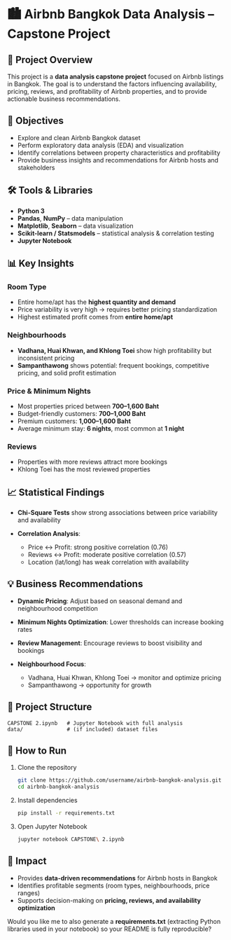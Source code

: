 # 🏙️ Airbnb Bangkok Data Analysis – Capstone Project

## 📌 Project Overview

This project is a **data analysis capstone project** focused on Airbnb listings in Bangkok.
The goal is to understand the factors influencing availability, pricing, reviews, and profitability of Airbnb properties, and to provide actionable business recommendations.

## 🎯 Objectives

* Explore and clean Airbnb Bangkok dataset
* Perform exploratory data analysis (EDA) and visualization
* Identify correlations between property characteristics and profitability
* Provide business insights and recommendations for Airbnb hosts and stakeholders

## 🛠️ Tools & Libraries

* **Python 3**
* **Pandas**, **NumPy** – data manipulation
* **Matplotlib**, **Seaborn** – data visualization
* **Scikit-learn / Statsmodels** – statistical analysis & correlation testing
* **Jupyter Notebook**

## 📊 Key Insights

### Room Type

* Entire home/apt has the **highest quantity and demand**
* Price variability is very high → requires better pricing standardization
* Highest estimated profit comes from **entire home/apt**

### Neighbourhoods

* **Vadhana, Huai Khwan, and Khlong Toei** show high profitability but inconsistent pricing
* **Sampanthawong** shows potential: frequent bookings, competitive pricing, and solid profit estimation

### Price & Minimum Nights

* Most properties priced between **700–1,600 Baht**
* Budget-friendly customers: **700–1,000 Baht**
* Premium customers: **1,000–1,600 Baht**
* Average minimum stay: **6 nights**, most common at **1 night**

### Reviews

* Properties with more reviews attract more bookings
* Khlong Toei has the most reviewed properties

## 📈 Statistical Findings

* **Chi-Square Tests** show strong associations between price variability and availability
* **Correlation Analysis**:

  * Price ↔ Profit: strong positive correlation (0.76)
  * Reviews ↔ Profit: moderate positive correlation (0.57)
  * Location (lat/long) has weak correlation with availability

## 💡 Business Recommendations

* **Dynamic Pricing**: Adjust based on seasonal demand and neighbourhood competition
* **Minimum Nights Optimization**: Lower thresholds can increase booking rates
* **Review Management**: Encourage reviews to boost visibility and bookings
* **Neighbourhood Focus**:

  * Vadhana, Huai Khwan, Khlong Toei → monitor and optimize pricing
  * Sampanthawong → opportunity for growth

## 📂 Project Structure

```
CAPSTONE 2.ipynb   # Jupyter Notebook with full analysis
data/              # (if included) dataset files
```

## 🚀 How to Run

1. Clone the repository

   ```bash
   git clone https://github.com/username/airbnb-bangkok-analysis.git
   cd airbnb-bangkok-analysis
   ```
2. Install dependencies

   ```bash
   pip install -r requirements.txt
   ```
3. Open Jupyter Notebook

   ```bash
   jupyter notebook CAPSTONE\ 2.ipynb
   ```

## 📌 Impact

* Provides **data-driven recommendations** for Airbnb hosts in Bangkok
* Identifies profitable segments (room types, neighbourhoods, price ranges)
* Supports decision-making on **pricing, reviews, and availability optimization**


Would you like me to also generate a **requirements.txt** (extracting Python libraries used in your notebook) so your README is fully reproducible?
